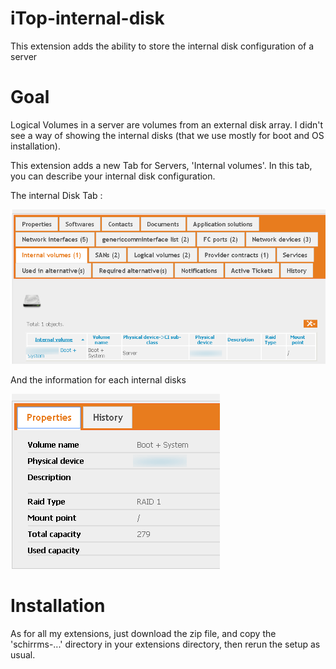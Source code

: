 # iTop-internal-disk
This extension adds the ability to store the internal disk configuration of a server

# Goal
Logical Volumes in a server are volumes from an external disk array. I didn't see a way of showing the internal disks (that we use mostly for boot and OS installation).

This extension adds a new Tab for Servers, 'Internal volumes'. In this tab, you can describe your internal disk configuration.

The internal Disk Tab :

![Internal Disk TAB](images/Server-Internal-Disks-Tab.png)

And the information for each internal disks

![Internal Disk Details](images/Server-Internal-Disks-Details.png)

# Installation
As for all my extensions, just download the zip file, and copy the 'schirrms-...' directory in your extensions directory, then rerun the setup as usual.
